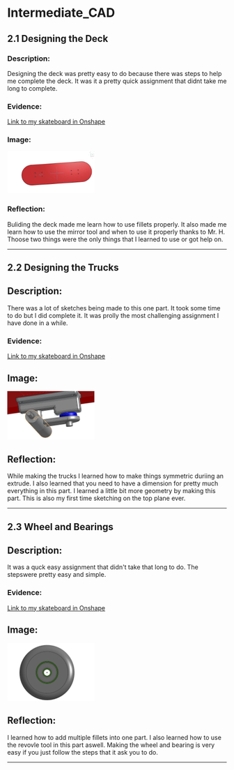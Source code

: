 # Intermediate_CAD


## 2.1 Designing the Deck



### Description:
Designing the deck was pretty easy to do because there was steps to help me complete the deck. It was it a pretty quick assignment that didnt take me long to complete.



### Evidence:
[Link to my skateboard in Onshape](https://cvilleschools.onshape.com/documents/4f241e15e2749a552c15adc5/w/1a304f0a79cda24600361051/e/a7ad9ced9648c0cc6c678662)



### Image:
<img src="images/Skateboard.png" alt="motaharu" width="200">



### Reflection:
Buliding the deck made me learn how to use fillets properly. It also made me learn how to use the mirror tool and when to use it properly thanks to Mr. H. Thoose two things were the only things that I learned to use or got help on.

---

## 2.2 Designing the Trucks



## Description: 
There was a lot of sketches being made to this one part. It took some time to do but I did complete it. It was prolly the most challenging assignment I have done in a while.





### Evidence:
[Link to my skateboard in Onshape](https://cvilleschools.onshape.com/documents/4f241e15e2749a552c15adc5/w/1a304f0a79cda24600361051/e/a7ad9ced9648c0cc6c678662)


## Image: 
<img src="images/Truck Design.png" width="200">



## Reflection: 
While making the trucks I learned how to make things symmetric duriing an extrude. I also learned that you need to have a dimension for pretty much everything in this part. I learned a little bit more geometry by making this part. This is also my first time sketching on the top plane ever.



---
## 2.3 Wheel and Bearings



## Description: 
It was a quck easy assignment that didn't take that long to do. The stepswere pretty easy and simple.





### Evidence:
[Link to my skateboard in Onshape](https://cvilleschools.onshape.com/documents/4f241e15e2749a552c15adc5/w/1a304f0a79cda24600361051/e/a7ad9ced9648c0cc6c678662)


## Image:
 <img src="images/Wheels.png" width="200">
     
     
     
## Reflection: 
I learned how to add multiple fillets into one part. I also learned how to use the revovle tool in this part aswell. Making the wheel and bearing is very easy if you just follow the steps that it ask you to do.     


---
